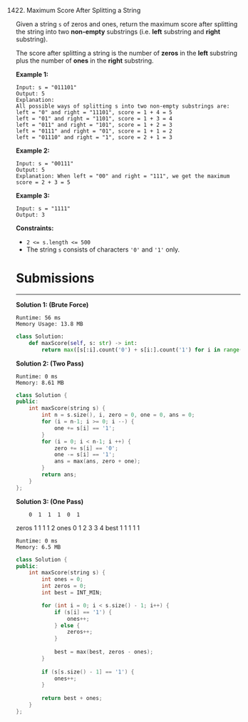 1422. Maximum Score After Splitting a String

Given a string `s` of zeros and ones, return the maximum score after splitting the string into two **non-empty** substrings (i.e. **left** substring and **right** substring).

The score after splitting a string is the number of **zeros** in the **left** substring plus the number of **ones** in the **right** substring.

 

**Example 1:**
```
Input: s = "011101"
Output: 5 
Explanation: 
All possible ways of splitting s into two non-empty substrings are:
left = "0" and right = "11101", score = 1 + 4 = 5 
left = "01" and right = "1101", score = 1 + 3 = 4 
left = "011" and right = "101", score = 1 + 2 = 3 
left = "0111" and right = "01", score = 1 + 1 = 2 
left = "01110" and right = "1", score = 2 + 1 = 3
```

**Example 2:**
```
Input: s = "00111"
Output: 5
Explanation: When left = "00" and right = "111", we get the maximum score = 2 + 3 = 5
```

**Example 3:**
```
Input: s = "1111"
Output: 3
```

**Constraints:**

* `2 <= s.length <= 500`
* The string `s` consists of characters `'0'` and `'1'` only.

# Submissions
---
**Solution 1: (Brute Force)**
```
Runtime: 56 ms
Memory Usage: 13.8 MB
```
```python
class Solution:
    def maxScore(self, s: str) -> int:
        return max([s[:i].count('0') + s[i:].count('1') for i in range(1, len(s))])
```

**Solution 2: (Two Pass)**
```
Runtime: 0 ms
Memory: 8.61 MB
```
```c++
class Solution {
public:
    int maxScore(string s) {
        int n = s.size(), i, zero = 0, one = 0, ans = 0;
        for (i = n-1; i >= 0; i --) {
            one += s[i] == '1';
        }
        for (i = 0; i < n-1; i ++) {
            zero += s[i] == '0';
            one -= s[i] == '1';
            ans = max(ans, zero + one);
        }
        return ans;
    }
};
```

**Solution 3: (One Pass)**

        0  1  1  1  0  1
zeros   1  1  1  1  2
ones    0  1  2  3  3  4
best    1  1  1  1  1

```
Runtime: 0 ms
Memory: 6.5 MB
```
```c++
class Solution {
public:
    int maxScore(string s) {
        int ones = 0;
        int zeros = 0;
        int best = INT_MIN;

        for (int i = 0; i < s.size() - 1; i++) {
            if (s[i] == '1') {
                ones++;
            } else {
                zeros++;
            }
            
            best = max(best, zeros - ones);
        }
        
        if (s[s.size() - 1] == '1') {
            ones++;
        }
        
        return best + ones;
    }
};
```
